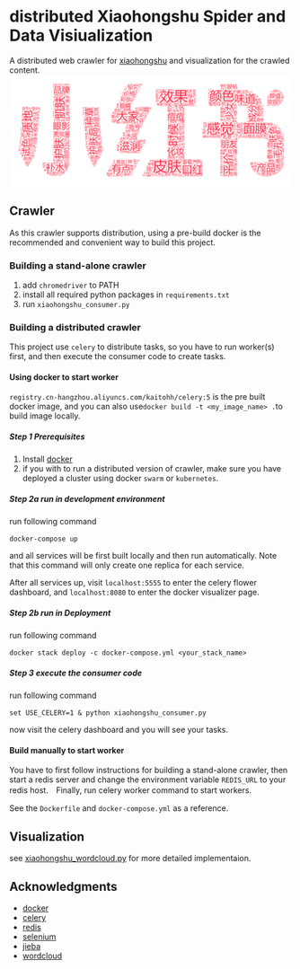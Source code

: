 # distributed Xiaohongshu Spider and Data Visiualization
A distributed web crawler for [xiaohongshu](https://www.xiaohongshu.com/) and visualization for the crawled content.
![word cloud](https://github.com/KaitoHH/docker-playground/blob/master/wordcloud.png)

## Crawler
As this crawler supports distribution, using a pre-build docker is the recommended and convenient way to build this project.
### Building a stand-alone crawler
1. add `chromedriver` to PATH
2. install all required python packages in `requirements.txt`
3. run `xiaohongshu_consumer.py`

### Building a distributed crawler
This project use `celery` to distribute tasks, so you have to run worker(s) first, and then execute the consumer code to create tasks.

#### Using docker to start worker
`registry.cn-hangzhou.aliyuncs.com/kaitohh/celery:5` is the pre built docker image, and you can also use`docker build -t <my_image_name> .`to build image locally.
##### Step 1 Prerequisites
1. Install [docker](https://www.docker.com/)
2. if you with to run a distributed version of crawler, make sure you have deployed a cluster using docker `swarm` or `kubernetes`.

##### Step 2a run in development environment
run following command
```
docker-compose up
```
and all services will be first built locally and then run automatically. Note that this command will only create one replica for each service.

After all services up, visit `localhost:5555` to enter the celery flower dashboard, and `localhost:8080` to enter the docker visualizer page.

##### Step 2b run in Deployment
run following command
```
docker stack deploy -c docker-compose.yml <your_stack_name>
```

##### Step 3 execute the consumer code
run following command
```shell
set USE_CELERY=1 & python xiaohongshu_consumer.py
```
now visit the celery dashboard and you will see your tasks.

#### Build manually to start worker
You have to first follow instructions for building a stand-alone crawler, then start a redis server and change the environment variable `REDIS_URL` to your redis host.　Finally, run celery worker command to start workers.

See the `Dockerfile` and `docker-compose.yml` as a reference.

## Visualization
see [xiaohongshu_wordcloud.py](https://github.com/KaitoHH/docker-playground/blob/master/xiaohongshu_wordcloud.py) for more detailed implementaion.

## Acknowledgments
- [docker](https://www.docker.com/)
- [celery](http://www.celeryproject.org/)
- [redis](https://redis.io/)
- [selenium](https://www.seleniumhq.org/)
- [jieba](https://github.com/fxsjy/jieba)
- [wordcloud](http://amueller.github.io/word_cloud/)
